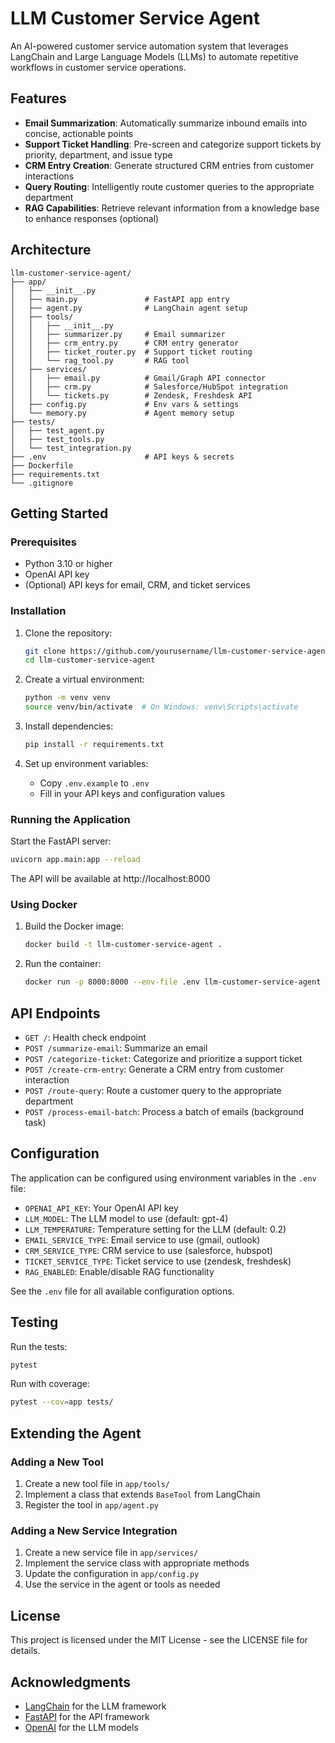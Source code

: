 # LLM Customer Service Agent

An AI-powered customer service automation system that leverages LangChain and Large Language Models (LLMs) to automate repetitive workflows in customer service operations.

## Features

- **Email Summarization**: Automatically summarize inbound emails into concise, actionable points
- **Support Ticket Handling**: Pre-screen and categorize support tickets by priority, department, and issue type
- **CRM Entry Creation**: Generate structured CRM entries from customer interactions
- **Query Routing**: Intelligently route customer queries to the appropriate department
- **RAG Capabilities**: Retrieve relevant information from a knowledge base to enhance responses (optional)

## Architecture

```
llm-customer-service-agent/
├── app/
│   ├── __init__.py
│   ├── main.py               # FastAPI app entry
│   ├── agent.py              # LangChain agent setup
│   ├── tools/
│   │   ├── __init__.py
│   │   ├── summarizer.py     # Email summarizer
│   │   ├── crm_entry.py      # CRM entry generator
│   │   ├── ticket_router.py  # Support ticket routing
│   │   └── rag_tool.py       # RAG tool
│   ├── services/
│   │   ├── email.py          # Gmail/Graph API connector
│   │   ├── crm.py            # Salesforce/HubSpot integration
│   │   └── tickets.py        # Zendesk, Freshdesk API
│   ├── config.py             # Env vars & settings
│   └── memory.py             # Agent memory setup
├── tests/
│   ├── test_agent.py
│   ├── test_tools.py
│   └── test_integration.py
├── .env                      # API keys & secrets
├── Dockerfile
├── requirements.txt
└── .gitignore
```

## Getting Started

### Prerequisites

- Python 3.10 or higher
- OpenAI API key
- (Optional) API keys for email, CRM, and ticket services

### Installation

1. Clone the repository:
   ```bash
   git clone https://github.com/yourusername/llm-customer-service-agent.git
   cd llm-customer-service-agent
   ```

2. Create a virtual environment:
   ```bash
   python -m venv venv
   source venv/bin/activate  # On Windows: venv\Scripts\activate
   ```

3. Install dependencies:
   ```bash
   pip install -r requirements.txt
   ```

4. Set up environment variables:
   - Copy `.env.example` to `.env`
   - Fill in your API keys and configuration values

### Running the Application

Start the FastAPI server:
```bash
uvicorn app.main:app --reload
```

The API will be available at http://localhost:8000

### Using Docker

1. Build the Docker image:
   ```bash
   docker build -t llm-customer-service-agent .
   ```

2. Run the container:
   ```bash
   docker run -p 8000:8000 --env-file .env llm-customer-service-agent
   ```

## API Endpoints

- `GET /`: Health check endpoint
- `POST /summarize-email`: Summarize an email
- `POST /categorize-ticket`: Categorize and prioritize a support ticket
- `POST /create-crm-entry`: Generate a CRM entry from customer interaction
- `POST /route-query`: Route a customer query to the appropriate department
- `POST /process-email-batch`: Process a batch of emails (background task)

## Configuration

The application can be configured using environment variables in the `.env` file:

- `OPENAI_API_KEY`: Your OpenAI API key
- `LLM_MODEL`: The LLM model to use (default: gpt-4)
- `LLM_TEMPERATURE`: Temperature setting for the LLM (default: 0.2)
- `EMAIL_SERVICE_TYPE`: Email service to use (gmail, outlook)
- `CRM_SERVICE_TYPE`: CRM service to use (salesforce, hubspot)
- `TICKET_SERVICE_TYPE`: Ticket service to use (zendesk, freshdesk)
- `RAG_ENABLED`: Enable/disable RAG functionality

See the `.env` file for all available configuration options.

## Testing

Run the tests:
```bash
pytest
```

Run with coverage:
```bash
pytest --cov=app tests/
```

## Extending the Agent

### Adding a New Tool

1. Create a new tool file in `app/tools/`
2. Implement a class that extends `BaseTool` from LangChain
3. Register the tool in `app/agent.py`

### Adding a New Service Integration

1. Create a new service file in `app/services/`
2. Implement the service class with appropriate methods
3. Update the configuration in `app/config.py`
4. Use the service in the agent or tools as needed

## License

This project is licensed under the MIT License - see the LICENSE file for details.

## Acknowledgments

- [LangChain](https://github.com/langchain-ai/langchain) for the LLM framework
- [FastAPI](https://fastapi.tiangolo.com/) for the API framework
- [OpenAI](https://openai.com/) for the LLM models